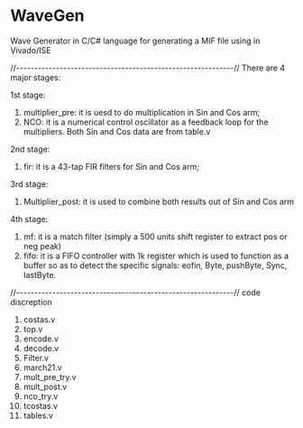 WaveGen
=========

Wave Generator in C/C# language for generating a MIF file using in Vivado/ISE




//------------------------------------------------------------//
There are 4 major stages:

1st stage: 
1. multiplier_pre: it is uesd to do multiplication in Sin and Cos arm; 
2. NCO: it is a numerical control oscillator as a feedback loop for the multipliers. Both Sin and Cos data are from table.v

2nd stage:
1. fir: it is a 43-tap FIR filters for Sin and Cos arm;

3rd stage:
1. Multiplier_post: it is used to combine both results out of Sin and Cos arm

4th stage:
1. mf: it is a match filter (simply a 500 units shift register to extract pos or neg peak)
2. fifo: it is a FIFO controller with 1k register which is used to function as a buffer so as to detect the specific signals: eofin, Byte, pushByte, Sync, lastByte.


//------------------------------------------------------------//
code discreption
1. costas.v 
2. top.v
3. encode.v
4. decode.v
5. Filter.v
6. march21.v
7. mult_pre_try.v
8. mult_post.v
9. nco_try.v
10. tcostas.v
11. tables.v
